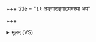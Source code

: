 +++
title = "६९ अङ्गादङ्गाद्वयमस्या अप"

+++
<details><summary>मूलम् (VS)</summary>

अङ्गा॑दङ्गाद्व॒यम॒स्या अप॒ यक्ष्मं॒ नि द॑ध्मसि।  
तन्मा प्राप॑त्पृथि॒वीं मोतदे॒वान्दिवं॒ मा प्राप॑दु॒र्व१॒॑न्तरि॑क्षम्।  
अ॒पो मा प्राप॒न्मल॑मे॒तद॑ग्नेय॒मं मा प्राप॑त्पि॒तॄंश्च॒ सर्वा॑न् ॥
</details>
